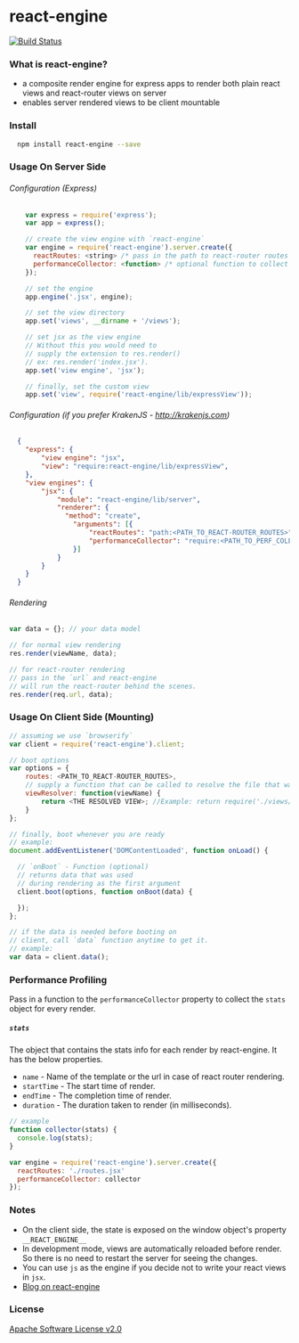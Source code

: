# react-engine

[![Build Status](https://travis-ci.org/paypal/react-engine.svg?branch=master)](https://travis-ci.org/paypal/react-engine)

### What is react-engine?
* a composite render engine for express apps to render both plain react views and react-router views on server
* enables server rendered views to be client mountable


### Install
```sh
  npm install react-engine --save
```

### Usage On Server Side
###### Configuration (Express)
```javascript
    var express = require('express');
    var app = express();

    // create the view engine with `react-engine`
    var engine = require('react-engine').server.create({
      reactRoutes: <string> /* pass in the path to react-router routes optionally */
      performanceCollector: <function> /* optional function to collect perf stats */
    });

    // set the engine
    app.engine('.jsx', engine);

    // set the view directory
    app.set('views', __dirname + '/views');

    // set jsx as the view engine
    // Without this you would need to
    // supply the extension to res.render()
    // ex: res.render('index.jsx').
    app.set('view engine', 'jsx');

    // finally, set the custom view
    app.set('view', require('react-engine/lib/expressView'));
```

###### Configuration (if you prefer KrakenJS - http://krakenjs.com)
```json
  {
    "express": {
        "view engine": "jsx",
        "view": "require:react-engine/lib/expressView",
    },
    "view engines": {
        "jsx": {
            "module": "react-engine/lib/server",
            "renderer": {
              "method": "create",
                "arguments": [{
                    "reactRoutes": "path:<PATH_TO_REACT-ROUTER_ROUTES>",
                    "performanceCollector": "require:<PATH_TO_PERF_COLLECTOR_FUNCTION>"
                }]
            }
        }
    }
  }
```

###### Rendering
```js
var data = {}; // your data model

// for normal view rendering
res.render(viewName, data);

// for react-router rendering
// pass in the `url` and react-engine
// will run the react-router behind the scenes.
res.render(req.url, data);
```

### Usage On Client Side (Mounting)
```js
// assuming we use `browserify`
var client = require('react-engine').client;

// boot options
var options = {
    routes: <PATH_TO_REACT-ROUTER_ROUTES>,
    // supply a function that can be called to resolve the file that was rendered
    viewResolver: function(viewName) {
        return <THE RESOLVED VIEW>; //Example: return require('./views/' + viewName);
    }
};

// finally, boot whenever you are ready
// example:
document.addEventListener('DOMContentLoaded', function onLoad() {

  // `onBoot` - Function (optional)
  // returns data that was used
  // during rendering as the first argument
  client.boot(options, function onBoot(data) {

  });
};

// if the data is needed before booting on 
// client, call `data` function anytime to get it.
// example:
var data = client.data();
```

### Performance Profiling

Pass in a function to the `performanceCollector` property to collect the `stats` 
object for every render.

##### `stats`
The object that contains the stats info for each render by react-engine.
It has the below properties.
- `name` - Name of the template or the url in case of react router rendering.
- `startTime` - The start time of render.
- `endTime` - The completion time of render.
- `duration` - The duration taken to render (in milliseconds).

```js
// example
function collector(stats) {
  console.log(stats);
}

var engine = require('react-engine').server.create({
  reactRoutes: './routes.jsx'
  performanceCollector: collector
});
```


### Notes
* On the client side, the state is exposed on the window object's property `__REACT_ENGINE__`
* In development mode, views are automatically reloaded before render. So there is no need to restart the server for seeing the changes.
* You can use `js` as the engine if you decide not to write your react views in `jsx`.
* [Blog on react-engine](https://www.paypal-engineering.com/2015/04/27/isomorphic-react-apps-with-react-engine/)

### License
[Apache Software License v2.0](http://www.apache.org/licenses/LICENSE-2.0)
